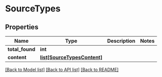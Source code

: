 # SourceTypes

## Properties
Name | Type | Description | Notes
------------ | ------------- | ------------- | -------------
**total_found** | **int** |  | 
**content** | [**list[SourceTypesContent]**](SourceTypesContent.md) |  | 

[[Back to Model list]](../README.md#documentation-for-models) [[Back to API list]](../README.md#documentation-for-api-endpoints) [[Back to README]](../README.md)


